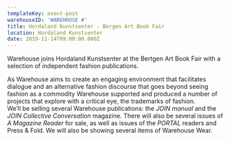 ```yaml
---
templateKey: event-post
warehouseID: 'WAREHOUSE #'
title: Hordaland Kunstsenter - Bergen Art Book Fair
location: Hordaland Kunstsenter
date: 2019-11-14T09:00:00.000Z
---
```

Warehouse joins Hordaland Kunstsenter at the Bertgen Art Book Fair with a selection of independent fashion publications.

As Warehouse aims to create an engaging environment that facilitates dialogue and an alternative fashion discourse that goes beyond seeing fashion as a commodity Warehouse supported and produced a number of projects that explore with a critical eye, the trademarks of fashion. \
We’ll be selling several Warehouse publications: the *JOIN manual* and the *JOIN Collective Conversation* magazine. There will also be several issues of *A Magazine Reader* for sale, as well as issues of the *PORTAL* readers and Press & Fold. We will also be showing several items of Warehouse Wear.